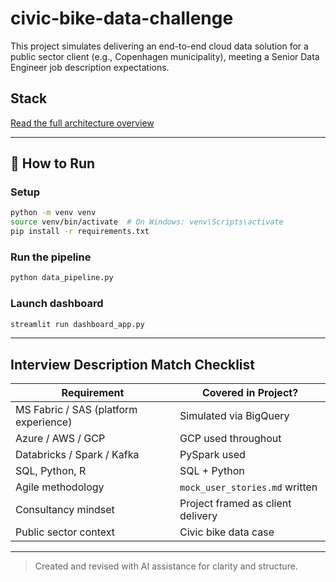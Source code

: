 # civic-bike-data-challenge
This project simulates delivering an end-to-end cloud data solution for a public sector client (e.g., Copenhagen municipality), meeting a Senior Data Engineer job description expectations.


## Stack

 [Read the full architecture overview](architecture.md)
 
---

## 🧪 How to Run

### Setup
```bash
python -m venv venv
source venv/bin/activate  # On Windows: venv\Scripts\activate
pip install -r requirements.txt
```

### Run the pipeline
```bash
python data_pipeline.py
```

### Launch dashboard
```bash
streamlit run dashboard_app.py
```

---

## Interview Description Match Checklist

| Requirement                                 | Covered in Project? |
|---------------------------------------------|----------------------|
| MS Fabric / SAS (platform experience)       | Simulated via BigQuery |
| Azure / AWS / GCP                           | GCP used throughout  |
| Databricks / Spark / Kafka                  | PySpark used         |
| SQL, Python, R                              | SQL + Python         |
| Agile methodology                           | `mock_user_stories.md` written |
| Consultancy mindset                         | Project framed as client delivery |
| Public sector context                       | Civic bike data case |

---
> Created and revised with AI assistance for clarity and structure.
